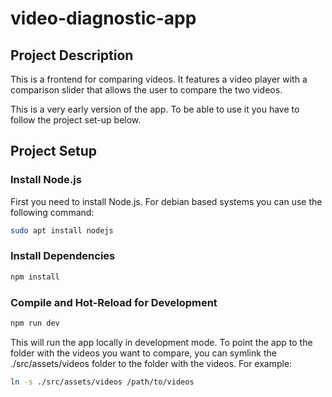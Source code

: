 # video-diagnostic-app

## Project Description
This is a frontend for comparing videos. It features a video player with a comparison slider that allows the user to compare the two videos.

This is a very early version of the app. To be able to use it you have to follow the project set-up below.

## Project Setup

### Install Node.js
First you need to install Node.js. For debian based systems you can use the following command:

```sh
sudo apt install nodejs
```

### Install Dependencies

```sh
npm install
```

### Compile and Hot-Reload for Development

```sh
npm run dev
```

This will run the app locally in development mode. To point the app to the folder with the videos you want to compare, you can symlink the ./src/assets/videos folder to the folder with the videos. For example:

```sh
ln -s ./src/assets/videos /path/to/videos
```
